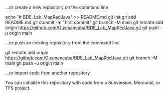 …or create a new repository on the command line

echo "# BDE_Lab_MapRedJava" >> README.md
git init
git add README.md
git commit -m "first commit"
git branch -M main
git remote add origin https://github.com/Ousmaneaba/BDE_Lab_MapRedJava.git
git push -u origin main
                

…or push an existing repository from the command line

git remote add origin https://github.com/Ousmaneaba/BDE_Lab_MapRedJava.git
git branch -M main
git push -u origin main

…or import code from another repository

You can initialize this repository with code from a Subversion, Mercurial, or TFS project.
